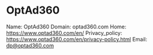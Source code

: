 
# OptAd360

Name: OptAd360
Domain: optad360.com
Home: https://www.optad360.com/en/
Privacy_policy: https://www.optad360.com/en/privacy-policy.html
Email: dp@optad360.com
